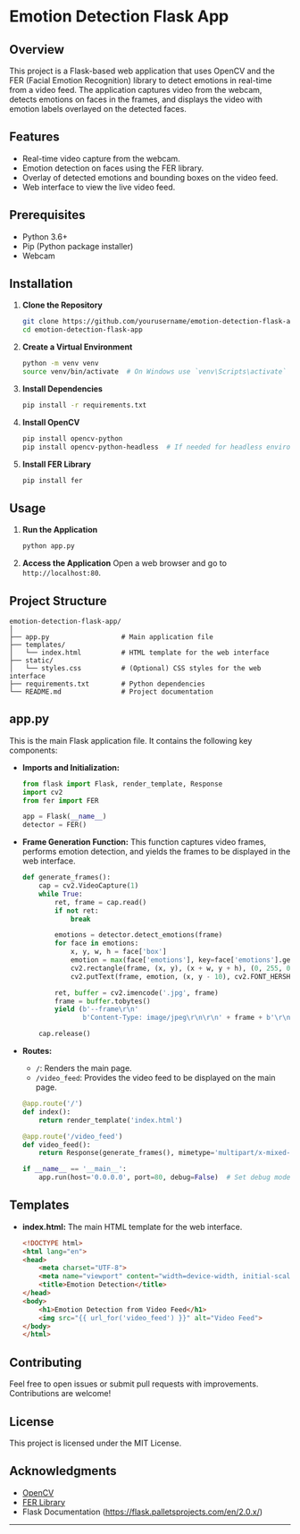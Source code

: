 # Emotion Detection Flask App

## Overview
This project is a Flask-based web application that uses OpenCV and the FER (Facial Emotion Recognition) library to detect emotions in real-time from a video feed. The application captures video from the webcam, detects emotions on faces in the frames, and displays the video with emotion labels overlayed on the detected faces.

## Features
- Real-time video capture from the webcam.
- Emotion detection on faces using the FER library.
- Overlay of detected emotions and bounding boxes on the video feed.
- Web interface to view the live video feed.

## Prerequisites
- Python 3.6+
- Pip (Python package installer)
- Webcam

## Installation

1. **Clone the Repository**
    ```bash
    git clone https://github.com/yourusername/emotion-detection-flask-app.git
    cd emotion-detection-flask-app
    ```

2. **Create a Virtual Environment**
    ```bash
    python -m venv venv
    source venv/bin/activate  # On Windows use `venv\Scripts\activate`
    ```

3. **Install Dependencies**
    ```bash
    pip install -r requirements.txt
    ```

4. **Install OpenCV**
    ```bash
    pip install opencv-python
    pip install opencv-python-headless  # If needed for headless environments
    ```

5. **Install FER Library**
    ```bash
    pip install fer
    ```

## Usage

1. **Run the Application**
    ```bash
    python app.py
    ```

2. **Access the Application**
    Open a web browser and go to `http://localhost:80`.

## Project Structure

```
emotion-detection-flask-app/
│
├── app.py                  # Main application file
├── templates/
│   └── index.html          # HTML template for the web interface
├── static/
│   └── styles.css          # (Optional) CSS styles for the web interface
├── requirements.txt        # Python dependencies
└── README.md               # Project documentation
```

## app.py

This is the main Flask application file. It contains the following key components:

- **Imports and Initialization:**
    ```python
    from flask import Flask, render_template, Response
    import cv2
    from fer import FER

    app = Flask(__name__)
    detector = FER()
    ```

- **Frame Generation Function:**
    This function captures video frames, performs emotion detection, and yields the frames to be displayed in the web interface.
    ```python
    def generate_frames():
        cap = cv2.VideoCapture(1)
        while True:
            ret, frame = cap.read()
            if not ret:
                break

            emotions = detector.detect_emotions(frame)
            for face in emotions:
                x, y, w, h = face['box']
                emotion = max(face['emotions'], key=face['emotions'].get)
                cv2.rectangle(frame, (x, y), (x + w, y + h), (0, 255, 0), 2)
                cv2.putText(frame, emotion, (x, y - 10), cv2.FONT_HERSHEY_SIMPLEX, 0.9, (0, 255, 0), 2)

            ret, buffer = cv2.imencode('.jpg', frame)
            frame = buffer.tobytes()
            yield (b'--frame\r\n'
                   b'Content-Type: image/jpeg\r\n\r\n' + frame + b'\r\n')

        cap.release()
    ```

- **Routes:**
    - `/`: Renders the main page.
    - `/video_feed`: Provides the video feed to be displayed on the main page.
    ```python
    @app.route('/')
    def index():
        return render_template('index.html')

    @app.route('/video_feed')
    def video_feed():
        return Response(generate_frames(), mimetype='multipart/x-mixed-replace; boundary=frame')

    if __name__ == '__main__':
        app.run(host='0.0.0.0', port=80, debug=False)  # Set debug mode to False for production
    ```

## Templates

- **index.html:** The main HTML template for the web interface.
    ```html
    <!DOCTYPE html>
    <html lang="en">
    <head>
        <meta charset="UTF-8">
        <meta name="viewport" content="width=device-width, initial-scale=1.0">
        <title>Emotion Detection</title>
    </head>
    <body>
        <h1>Emotion Detection from Video Feed</h1>
        <img src="{{ url_for('video_feed') }}" alt="Video Feed">
    </body>
    </html>
    ```

## Contributing
Feel free to open issues or submit pull requests with improvements. Contributions are welcome!

## License
This project is licensed under the MIT License.

## Acknowledgments
- [OpenCV](https://opencv.org/)
- [FER Library](https://github.com/justinshenk/fer)
- Flask Documentation (https://flask.palletsprojects.com/en/2.0.x/)

---

